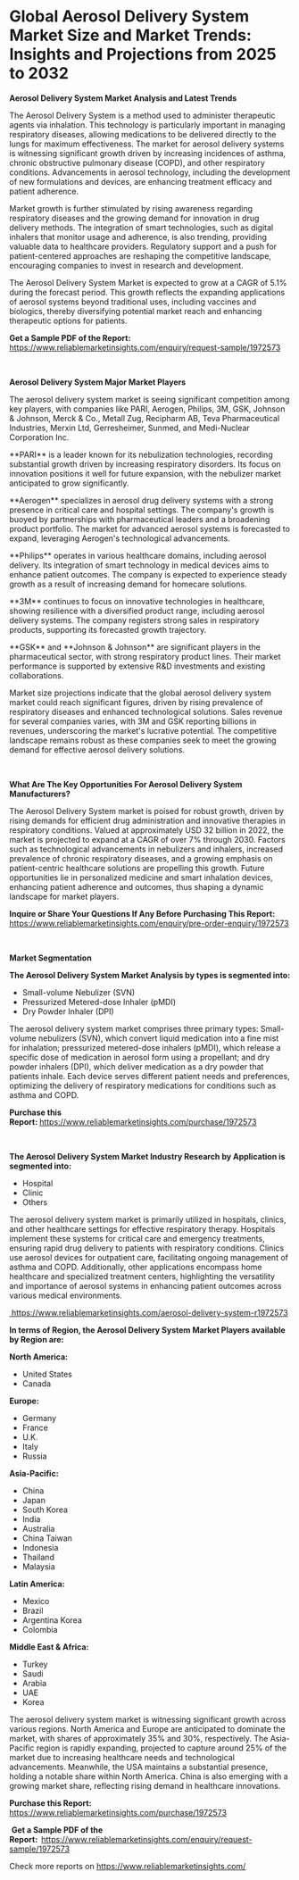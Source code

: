 <p><h1>Global Aerosol Delivery System Market Size and Market Trends: Insights and Projections from 2025 to 2032</h1></p><p><strong>Aerosol Delivery System Market Analysis and Latest Trends</strong></p>
<p><p>The Aerosol Delivery System is a method used to administer therapeutic agents via inhalation. This technology is particularly important in managing respiratory diseases, allowing medications to be delivered directly to the lungs for maximum effectiveness. The market for aerosol delivery systems is witnessing significant growth driven by increasing incidences of asthma, chronic obstructive pulmonary disease (COPD), and other respiratory conditions. Advancements in aerosol technology, including the development of new formulations and devices, are enhancing treatment efficacy and patient adherence.</p><p>Market growth is further stimulated by rising awareness regarding respiratory diseases and the growing demand for innovation in drug delivery methods. The integration of smart technologies, such as digital inhalers that monitor usage and adherence, is also trending, providing valuable data to healthcare providers. Regulatory support and a push for patient-centered approaches are reshaping the competitive landscape, encouraging companies to invest in research and development.</p><p>The Aerosol Delivery System Market is expected to grow at a CAGR of 5.1% during the forecast period. This growth reflects the expanding applications of aerosol systems beyond traditional uses, including vaccines and biologics, thereby diversifying potential market reach and enhancing therapeutic options for patients.</p></p>
<p><strong>Get a Sample PDF of the Report:&nbsp;</strong> <a href="https://www.reliablemarketinsights.com/enquiry/request-sample/1972573?utm_campaign=2280&utm_medium=2&utm_source=Github&utm_content=ia&utm_term=04032025&utm_id=aerosol-delivery-system">https://www.reliablemarketinsights.com/enquiry/request-sample/1972573</a></p>
<p>&nbsp;</p>
<p><strong>Aerosol Delivery System Major Market Players</strong></p>
<p><p>The aerosol delivery system market is seeing significant competition among key players, with companies like PARI, Aerogen, Philips, 3M, GSK, Johnson & Johnson, Merck & Co., Metall Zug, Recipharm AB, Teva Pharmaceutical Industries, Merxin Ltd, Gerresheimer, Sunmed, and Medi-Nuclear Corporation Inc.</p><p>**PARI** is a leader known for its nebulization technologies, recording substantial growth driven by increasing respiratory disorders. Its focus on innovation positions it well for future expansion, with the nebulizer market anticipated to grow significantly.</p><p>**Aerogen** specializes in aerosol drug delivery systems with a strong presence in critical care and hospital settings. The company's growth is buoyed by partnerships with pharmaceutical leaders and a broadening product portfolio. The market for advanced aerosol systems is forecasted to expand, leveraging Aerogen's technological advancements.</p><p>**Philips** operates in various healthcare domains, including aerosol delivery. Its integration of smart technology in medical devices aims to enhance patient outcomes. The company is expected to experience steady growth as a result of increasing demand for homecare solutions.</p><p>**3M** continues to focus on innovative technologies in healthcare, showing resilience with a diversified product range, including aerosol delivery systems. The company registers strong sales in respiratory products, supporting its forecasted growth trajectory.</p><p>**GSK** and **Johnson & Johnson** are significant players in the pharmaceutical sector, with strong respiratory product lines. Their market performance is supported by extensive R&D investments and existing collaborations.</p><p>Market size projections indicate that the global aerosol delivery system market could reach significant figures, driven by rising prevalence of respiratory diseases and enhanced technological solutions. Sales revenue for several companies varies, with 3M and GSK reporting billions in revenues, underscoring the market's lucrative potential. The competitive landscape remains robust as these companies seek to meet the growing demand for effective aerosol delivery solutions.</p></p>
<p>&nbsp;</p>
<p><strong>What Are The Key Opportunities For Aerosol Delivery System Manufacturers?</strong></p>
<p><p>The Aerosol Delivery System market is poised for robust growth, driven by rising demands for efficient drug administration and innovative therapies in respiratory conditions. Valued at approximately USD 32 billion in 2022, the market is projected to expand at a CAGR of over 7% through 2030. Factors such as technological advancements in nebulizers and inhalers, increased prevalence of chronic respiratory diseases, and a growing emphasis on patient-centric healthcare solutions are propelling this growth. Future opportunities lie in personalized medicine and smart inhalation devices, enhancing patient adherence and outcomes, thus shaping a dynamic landscape for market players.</p></p>
<p><strong>Inquire or Share Your Questions If Any Before Purchasing This Report:</strong> <a href="https://www.reliablemarketinsights.com/enquiry/pre-order-enquiry/1972573?utm_campaign=2280&utm_medium=2&utm_source=Github&utm_content=ia&utm_term=04032025&utm_id=aerosol-delivery-system">https://www.reliablemarketinsights.com/enquiry/pre-order-enquiry/1972573</a></p>
<p>&nbsp;</p>
<p><strong>Market Segmentation</strong></p>
<p><strong>The Aerosol Delivery System Market Analysis by types is segmented into:</strong></p>
<p><ul><li>Small-volume Nebulizer (SVN)</li><li>Pressurized Metered-dose Inhaler (pMDI)</li><li>Dry Powder Inhaler (DPI)</li></ul></p>
<p><p>The aerosol delivery system market comprises three primary types: Small-volume nebulizers (SVN), which convert liquid medication into a fine mist for inhalation; pressurized metered-dose inhalers (pMDI), which release a specific dose of medication in aerosol form using a propellant; and dry powder inhalers (DPI), which deliver medication as a dry powder that patients inhale. Each device serves different patient needs and preferences, optimizing the delivery of respiratory medications for conditions such as asthma and COPD.</p></p>
<p><strong>Purchase this Report:&nbsp;</strong><a href="https://www.reliablemarketinsights.com/purchase/1972573?utm_campaign=2280&utm_medium=2&utm_source=Github&utm_content=ia&utm_term=04032025&utm_id=aerosol-delivery-system">https://www.reliablemarketinsights.com/purchase/1972573</a></p>
<p>&nbsp;</p>
<p><strong>The Aerosol Delivery System Market Industry Research by Application is segmented into:</strong></p>
<p><ul><li>Hospital</li><li>Clinic</li><li>Others</li></ul></p>
<p><p>The aerosol delivery system market is primarily utilized in hospitals, clinics, and other healthcare settings for effective respiratory therapy. Hospitals implement these systems for critical care and emergency treatments, ensuring rapid drug delivery to patients with respiratory conditions. Clinics use aerosol devices for outpatient care, facilitating ongoing management of asthma and COPD. Additionally, other applications encompass home healthcare and specialized treatment centers, highlighting the versatility and importance of aerosol systems in enhancing patient outcomes across various medical environments.</p></p>
<p><a href="https://www.reliablemarketinsights.com/aerosol-delivery-system-r1972573?utm_campaign=2280&utm_medium=2&utm_source=Github&utm_content=ia&utm_term=04032025&utm_id=aerosol-delivery-system">&nbsp;https://www.reliablemarketinsights.com/aerosol-delivery-system-r1972573</a></p>
<p><strong>In terms of Region, the Aerosol Delivery System Market Players available by Region are:</strong></p>
<p>
    <p> <strong> North America: </strong>
        <ul>
            <li>United States</li>
            <li>Canada</li>
        </ul>
        </p> 
    <p> <strong> Europe: </strong>
        <ul>
            <li>Germany</li>
            <li>France</li>
            <li>U.K.</li>
            <li>Italy</li>
            <li>Russia</li>
        </ul>
        </p> 
    <p> <strong> Asia-Pacific: </strong>
        <ul>
            <li>China</li>
            <li>Japan</li>
            <li>South Korea</li>
            <li>India</li>
            <li>Australia</li>
            <li>China Taiwan</li>
            <li>Indonesia</li>
            <li>Thailand</li>
            <li>Malaysia</li>
        </ul>
        </p> 
    <p> <strong> Latin America: </strong>
        <ul>
            <li>Mexico</li>
            <li>Brazil</li>
            <li>Argentina Korea</li>
            <li>Colombia</li>
        </ul>
        </p> 
    <p> <strong> Middle East & Africa: </strong>
        <ul>
            <li>Turkey</li>
            <li>Saudi</li>
            <li>Arabia</li>
            <li>UAE</li>
            <li>Korea</li>
        </ul>
    </p>
    </p>
<p><p>The aerosol delivery system market is witnessing significant growth across various regions. North America and Europe are anticipated to dominate the market, with shares of approximately 35% and 30%, respectively. The Asia-Pacific region is rapidly expanding, projected to capture around 25% of the market due to increasing healthcare needs and technological advancements. Meanwhile, the USA maintains a substantial presence, holding a notable share within North America. China is also emerging with a growing market share, reflecting rising demand in healthcare innovations.</p></p>
<p><strong>Purchase this Report: </strong><a href="https://www.reliablemarketinsights.com/purchase/1972573?utm_campaign=2280&utm_medium=2&utm_source=Github&utm_content=ia&utm_term=04032025&utm_id=aerosol-delivery-system">https://www.reliablemarketinsights.com/purchase/1972573</a></p>
<p>&nbsp;<strong>Get a Sample PDF of the Report:&nbsp;&nbsp;</strong><a href="https://www.reliablemarketinsights.com/enquiry/request-sample/1972573?utm_campaign=2280&utm_medium=2&utm_source=Github&utm_content=ia&utm_term=04032025&utm_id=aerosol-delivery-system">https://www.reliablemarketinsights.com/enquiry/request-sample/1972573</a></p>
<p><strong></strong></p>
<p>Check more reports on <a href="https://www.reliablemarketinsights.com/?utm_campaign=2280&utm_medium=2&utm_source=Github&utm_content=ia&utm_term=04032025&utm_id=aerosol-delivery-system">https://www.reliablemarketinsights.com/</a></p>